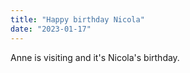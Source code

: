 ```yaml
---
title: "Happy birthday Nicola"
date: "2023-01-17"
---
```


Anne is visiting and it's Nicola's birthday.
